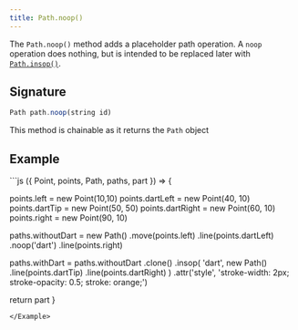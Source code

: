 ```yaml
---
title: Path.noop()
---
```


The `Path.noop()` method adds a placeholder path operation.
A `noop` operation does nothing, but is intended to be replaced later
with [`Path.insop()`](/reference/api/path/insop).

## Signature

```js
Path path.noop(string id)
```

<Tip compact>This method is chainable as it returns the `Path` object</Tip>

## Example

<Example caption="Example of the Path.noop() method">
```js
({ Point, points, Path, paths, part }) => {

  points.left = new Point(10,10)
  points.dartLeft = new Point(40, 10)
  points.dartTip = new Point(50, 50)
  points.dartRight = new Point(60, 10)
  points.right = new Point(90, 10)
  
  paths.withoutDart = new Path()
    .move(points.left)
    .line(points.dartLeft)
    .noop('dart')
    .line(points.right)
  
  paths.withDart = paths.withoutDart
    .clone()
    .insop(
      'dart',
      new Path()
        .line(points.dartTip)
        .line(points.dartRight)
    )
    .attr('style', 'stroke-width: 2px; stroke-opacity: 0.5; stroke: orange;')

  return part
}
```
</Example>

